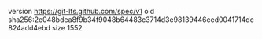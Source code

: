 version https://git-lfs.github.com/spec/v1
oid sha256:2e048bdea8f9b34f9048b64483c3714d3e98139446ced0041714dc824add4ebd
size 1552
